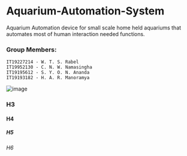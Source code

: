 # Aquarium-Automation-System
Aquarium Automation device for small scale home held aquariums that automates most of human interaction needed functions.  
   
### Group Members:
    IT19227214 - W. T. S. Rabel
    IT19952130 - C. N. W. Namasingha
    IT19195612 - S. Y. O. N. Ananda
    IT19193182 - H. A. R. Manoramya
 


![image](https://user-images.githubusercontent.com/97085704/148671235-67f3b7b2-6026-4820-a604-60e31eb05360.png)


### H3
#### H4
##### H5
###### H6


